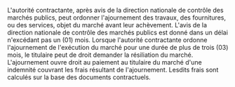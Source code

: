 
L'autorité contractante, après avis de la direction nationale de
contrôle des marchés publics, peut ordonner l'ajournement des travaux,
des fournitures, ou des services, objet du marché avant leur achèvement.
L'avis de la direction nationale de contrôle des marchés publics est
donné dans un délai n'excédant pas un (01) mois.
Lorsque l'autorité contractante ordonne l'ajournement de l'exécution
du marché pour une durée de plus de trois (03) mois, le titulaire peut
de droit demander la résiliation du marché.
L'ajournement ouvre droit au paiement au titulaire du marché d'une
indemnité couvrant les frais résultant de l'ajournement.
Lesdits frais sont calculés sur la base des documents contractuels.